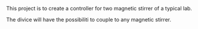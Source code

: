 This project is to create a controller for two magnetic stirrer of a typical lab. 

The divice will have the possibiliti to couple to any magnetic stirrer.


